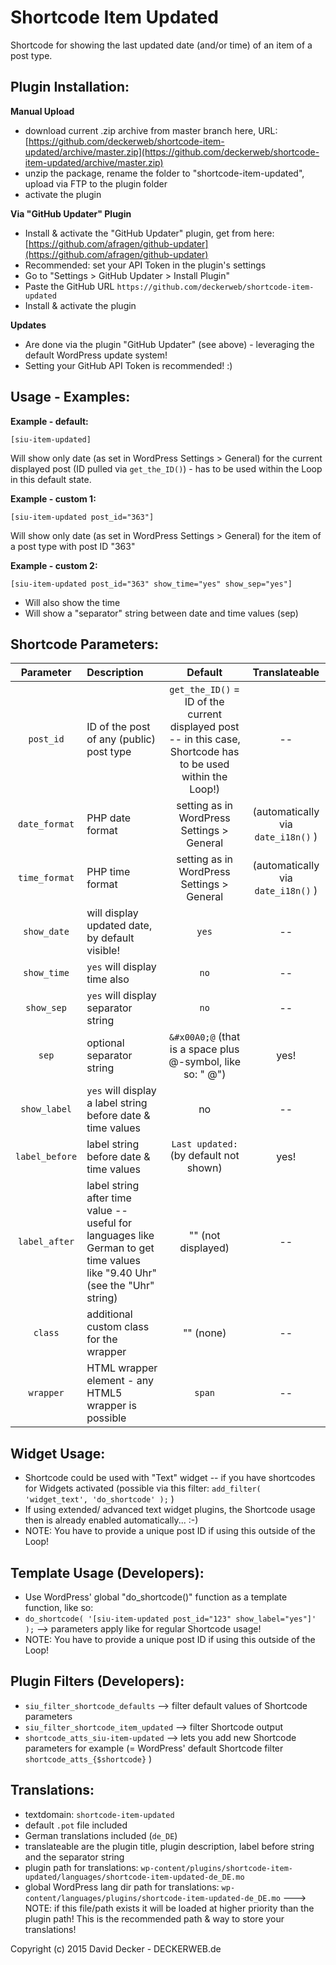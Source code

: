 # Shortcode Item Updated

Shortcode for showing the last updated date (and/or time) of an item of a post type.


## Plugin Installation:

**Manual Upload**
* download current .zip archive from master branch here, URL: [https://github.com/deckerweb/shortcode-item-updated/archive/master.zip](https://github.com/deckerweb/shortcode-item-updated/archive/master.zip)
* unzip the package, rename the folder to "shortcode-item-updated", upload via FTP to the plugin folder
* activate the plugin

**Via "GitHub Updater" Plugin**

* Install & activate the "GitHub Updater" plugin, get from here: [https://github.com/afragen/github-updater](https://github.com/afragen/github-updater)
* Recommended: set your API Token in the plugin's settings
* Go to "Settings > GitHub Updater > Install Plugin"
* Paste the GitHub URL `https://github.com/deckerweb/shortcode-item-updated`
* Install & activate the plugin

**Updates**
* Are done via the plugin "GitHub Updater" (see above) - leveraging the default WordPress update system!
* Setting your GitHub API Token is recommended! :)


## Usage - Examples:

**Example - default:**

```
[siu-item-updated]
```

Will show only date (as set in WordPress Settings > General) for the current displayed post (ID pulled via `get_the_ID()`) - has to be used within the Loop in this default state.

**Example - custom 1:**

```
[siu-item-updated post_id="363"]
```

Will show only date (as set in WordPress Settings > General) for the item of a post type with post ID "363"

**Example - custom 2:**

```
[siu-item-updated post_id="363" show_time="yes" show_sep="yes"]
```

- Will also show the time
- Will show a "separator" string between date and time values (sep)


## Shortcode Parameters:

| Parameter | Description |  Default | Translateable
|:----------:|:-------------|:------:|:-------------:|
| `post_id` | ID of the post of any (public) post type | `get_the_ID()` = ID of the current displayed post -- in this case, Shortcode has to be used within the Loop!) | -- |
| `date_format` | PHP date format | setting as in WordPress Settings > General | (automatically via `date_i18n()` ) |
| `time_format` | PHP time format | setting as in WordPress Settings > General | (automatically via `date_i18n()` ) |
| `show_date` | will display updated date, by default visible! | `yes` | -- |
| `show_time` | `yes` will display time also | `no` | -- |
| `show_sep` | `yes` will display separator string | `no` | -- |
| `sep` | optional separator string | `&#x00A0;@` (that is a space plus @-symbol, like so: " @") | yes! |
| `show_label` | `yes` will display a label string before date & time values | no | -- |
| `label_before` | label string before date & time values | `Last updated:` (by default not shown) | yes! |
| `label_after` | label string after time value -- useful for languages like German to get time values like "9.40 Uhr" (see the "Uhr" string) | "" (not displayed) | -- |
| `class` | additional custom class for the wrapper | "" (none) | -- |
| `wrapper` | HTML wrapper element - any HTML5 wrapper is possible | `span` | -- |


## Widget Usage:

* Shortcode could be used with "Text" widget -- if you have shortcodes for Widgets activated (possible via this filter: `add_filter( 'widget_text', 'do_shortcode' );` )
* If using extended/ advanced text widget plugins, the Shortcode usage then is already enabled automatically... :-)
* NOTE: You have to provide a unique post ID if using this outside of the Loop!


## Template Usage (Developers):

* Use WordPress' global "do_shortcode()" function as a template function, like so:
* `do_shortcode( '[siu-item-updated post_id="123" show_label="yes"]' );` --> parameters apply like for regular Shortcode usage!
* NOTE: You have to provide a unique post ID if using this outside of the Loop!


## Plugin Filters (Developers):

* `siu_filter_shortcode_defaults` --> filter default values of Shortcode parameters
* `siu_filter_shortcode_item_updated` --> filter Shortcode output
* `shortcode_atts_siu-item-updated` --> lets you add new Shortcode parameters for example (= WordPress' default Shortcode filter `shortcode_atts_{$shortcode}` )


## Translations:

* textdomain: `shortcode-item-updated`
* default `.pot` file included
* German translations included (`de_DE`)
* translateable are the plugin title, plugin description, label before string and the separator string
* plugin path for translations: `wp-content/plugins/shortcode-item-updated/languages/shortcode-item-updated-de_DE.mo`
* global WordPress lang dir path for translations: `wp-content/languages/plugins/shortcode-item-updated-de_DE.mo` ---> NOTE: if this file/path exists it will be loaded at higher priority than the plugin path! This is the recommended path & way to store your translations!

Copyright (c) 2015 David Decker - DECKERWEB.de